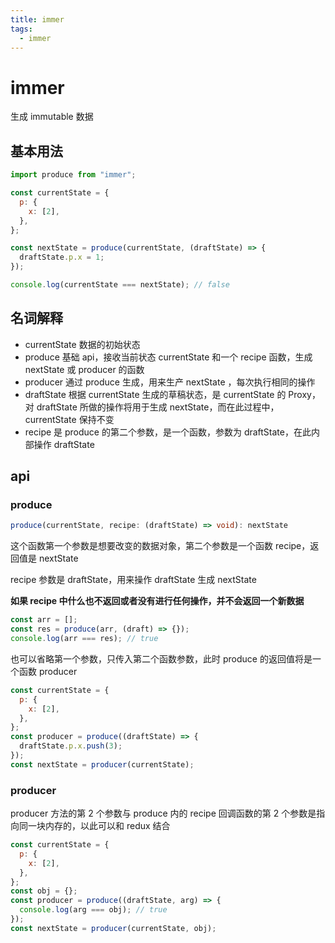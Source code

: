 ```yaml
---
title: immer
tags:
  - immer
---
```


# immer

生成 immutable 数据

## 基本用法

```js
import produce from "immer";

const currentState = {
  p: {
    x: [2],
  },
};

const nextState = produce(currentState, (draftState) => {
  draftState.p.x = 1;
});

console.log(currentState === nextState); // false
```

## 名词解释

- currentState
  数据的初始状态
- produce
  基础 api，接收当前状态 currentState 和一个 recipe 函数，生成 nextState 或 producer 的函数
- producer
  通过 produce 生成，用来生产 nextState ，每次执行相同的操作
- draftState
  根据 currentState 生成的草稿状态，是 currentState 的 Proxy，对 draftState 所做的操作将用于生成 nextState，而在此过程中，currentState 保持不变
- recipe
  是 produce 的第二个参数，是一个函数，参数为 draftState，在此内部操作 draftState

## api

### produce

```ts
produce(currentState, recipe: (draftState) => void): nextState
```

这个函数第一个参数是想要改变的数据对象，第二个参数是一个函数 recipe，返回值是 nextState

recipe 参数是 draftState，用来操作 draftState 生成 nextState

**如果 recipe 中什么也不返回或者没有进行任何操作，并不会返回一个新数据**

```js
const arr = [];
const res = produce(arr, (draft) => {});
console.log(arr === res); // true
```

也可以省略第一个参数，只传入第二个函数参数，此时 produce 的返回值将是一个函数 producer

```js
const currentState = {
  p: {
    x: [2],
  },
};
const producer = produce((draftState) => {
  draftState.p.x.push(3);
});
const nextState = producer(currentState);
```

### producer

producer 方法的第 2 个参数与 produce 内的 recipe 回调函数的第 2 个参数是指向同一块内存的，以此可以和 redux 结合

```js
const currentState = {
  p: {
    x: [2],
  },
};
const obj = {};
const producer = produce((draftState, arg) => {
  console.log(arg === obj); // true
});
const nextState = producer(currentState, obj);
```
